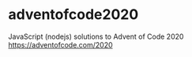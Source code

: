 # adventofcode2020
JavaScript (nodejs) solutions to Advent of Code 2020 https://adventofcode.com/2020
